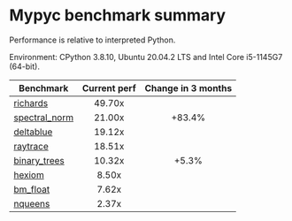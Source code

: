 # Mypyc benchmark summary

Performance is relative to interpreted Python.

Environment: CPython 3.8.10, Ubuntu 20.04.2 LTS and Intel Core i5-1145G7 (64-bit).

| Benchmark | Current perf | Change in 3 months |
| --- | :---: | :---: |
| [richards](benchmarks/richards.md) | 49.70x |  |
| [spectral_norm](benchmarks/spectral_norm.md) | 21.00x | +83.4% |
| [deltablue](benchmarks/deltablue.md) | 19.12x |  |
| [raytrace](benchmarks/raytrace.md) | 18.51x |  |
| [binary_trees](benchmarks/binary_trees.md) | 10.32x | +5.3% |
| [hexiom](benchmarks/hexiom.md) | 8.50x |  |
| [bm_float](benchmarks/bm_float.md) | 7.62x |  |
| [nqueens](benchmarks/nqueens.md) | 2.37x |  |
